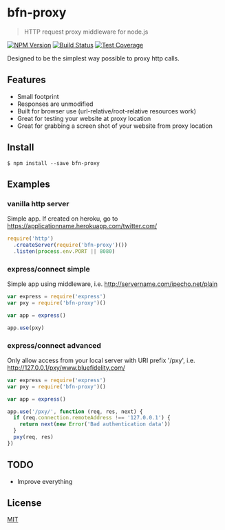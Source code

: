 # bfn-proxy
> HTTP request proxy middleware for node.js

[![NPM Version][npm-image]][npm-url]
[![Build Status][travis-image]][travis-url]
[![Test Coverage][coveralls-image]][coveralls-url]

Designed to be the simplest way possible to proxy http calls.

## Features

  * Small footprint
  * Responses are unmodified
  * Built for browser use (url-relative/root-relative resources work)
  * Great for testing your website at proxy location
  * Great for grabbing a screen shot of your website from proxy location

## Install

```
$ npm install --save bfn-proxy
```

## Examples

### vanilla http server

Simple app.  If created on heroku, go to https://applicationname.herokuapp.com/twitter.com/

```js
require('http')
  .createServer(require('bfn-proxy')())
  .listen(process.env.PORT || 8080)
```

### express/connect simple

Simple app using middleware, i.e. http://servername.com/ipecho.net/plain

```js
var express = require('express')
var pxy = require('bfn-proxy')()

var app = express()

app.use(pxy)
```

### express/connect advanced

Only allow access from your local server with URI prefix '/pxy', i.e. http://127.0.0.1/pxy/www.bluefidelity.com/

```js
var express = require('express')
var pxy = require('bfn-proxy')()

var app = express()

app.use('/pxy/', function (req, res, next) {
  if (req.connection.remoteAddress !== '127.0.0.1') {
    return next(new Error('Bad authentication data'))
  }
  pxy(req, res)
})
```
  
## TODO

- Improve everything

## License

[MIT](LICENSE)

[npm-image]: https://img.shields.io/npm/v/bfn-proxy.svg
[npm-url]: https://npmjs.org/package/bfn-proxy
[travis-image]: https://img.shields.io/travis/BlueFidelity/bfn-proxy/master.svg
[travis-url]: https://travis-ci.org/BlueFidelity/bfn-proxy
[coveralls-image]: https://img.shields.io/coveralls/BlueFidelity/bfn/master.svg
[coveralls-url]: https://coveralls.io/r/BlueFidelity/bfn?branch=master

